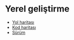 Yerel geliştirme
================

- [Yol haritası](doc/roadmap.md)
- [Kod haritası](doc/codemap.md)
- [Sürüm](doc/release.md)
